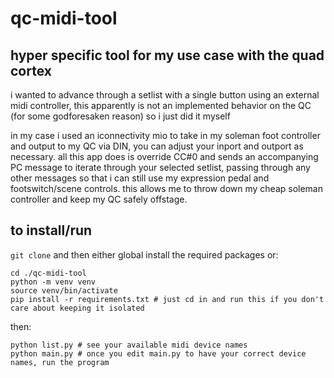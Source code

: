 # qc-midi-tool

## hyper specific tool for my use case with the quad cortex
i wanted to advance through a setlist with a single button using an external midi controller, this apparently is not an implemented behavior on the QC (for some godforesaken reason) so i just did it myself

in my case i used an iconnectivity mio to take in my soleman foot controller and output to my QC via DIN, you can adjust your inport and outport as necessary. all this app does is override CC#0 and sends an accompanying PC message to iterate through your selected setlist, passing through any other messages so that i can still use my expression pedal and footswitch/scene controls. this allows me to throw down my cheap soleman controller and keep my QC safely offstage.

## to install/run
`git clone` and then either global install the required packages or:
```
cd ./qc-midi-tool
python -m venv venv
source venv/bin/activate
pip install -r requirements.txt # just cd in and run this if you don't care about keeping it isolated
```
then:
```
python list.py # see your available midi device names
python main.py # once you edit main.py to have your correct device names, run the program
```